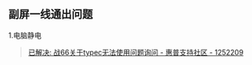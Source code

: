 ## 副屏一线通出问题

1.电脑静电

> [已解决: 战66关于typec无法使用问题询问 - 惠普支持社区 - 1252209](https://h30471.www3.hp.com/t5/bi-ji-ben-dian-nao/zhan66guan-yutypec-wu-fa-shi-yong-wen-ti-xun-wen/td-p/1252209)